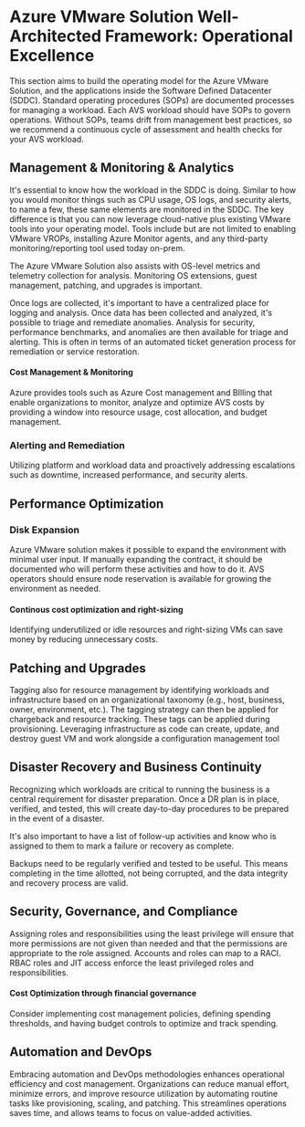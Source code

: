 # Azure VMware Solution Well-Architected Framework: Operational Excellence

This section aims to build the operating model for the Azure VMware Solution, and the applications inside the Software Defined Datacenter (SDDC). Standard operating procedures (SOPs) are documented processes for managing a workload. Each AVS workload should have SOPs to govern operations. Without SOPs, teams drift from management best practices, so we recommend a continuous cycle of assessment and health checks for your AVS workload.

## Management & Monitoring & Analytics

It's essential to know how the workload in the SDDC is doing. Similar to how you would monitor things such as CPU usage, OS logs, and security alerts, to name a few, these same elements are monitored in the SDDC. The key difference is that you can now leverage cloud-native plus existing VMware tools into your operating model. Tools include but are not limited to enabling VMware VROPs, installing Azure Monitor agents, and any third-party monitoring/reporting tool used today on-prem. 


The Azure VMware Solution also assists with OS-level metrics and telemetry collection for analysis. Monitoring OS extensions, guest management, patching, and upgrades is important.

Once logs are collected, it's important to have a centralized place for logging and analysis. Once data has been collected and analyzed, it's possible to triage and remediate anomalies. Analysis for security, performance benchmarks, and anomalies are then available for triage and alerting. This is often in terms of an automated ticket generation process for remediation or service restoration. 

#### Cost Management & Monitoring
Azure provides tools such as Azure Cost management and BIlling that enable organizations to monitor, analyze and optimize AVS costs by providing a window into resource usage, cost allocation, and budget management.

### Alerting and Remediation 
Utilizing platform and workload data and proactively addressing escalations such as downtime, increased performance, and security alerts. 

## Performance Optimization

### Disk Expansion 
Azure VMware solution makes it possible to expand the environment with minimal user input. If manually expanding the contract, it should be documented who will perform these activities and how to do it. AVS operators should ensure node reservation is available for growing the environment as needed. 

#### Continous cost optimization and right-sizing 
Identifying underutilized or idle resources and right-sizing VMs can save money by reducing unnecessary costs.


## Patching and Upgrades

Tagging also for resource management by identifying workloads and infrastructure based on an organizational taxonomy (e.g., host, business, owner, environment, etc.). The tagging strategy can then be applied for chargeback and resource tracking. These tags can be applied during provisioning. Leveraging infrastructure as code can create, update, and destroy guest VM and work alongside a configuration management tool 

## Disaster Recovery and Business Continuity

Recognizing which workloads are critical to running the business is a central requirement for disaster preparation. Once a DR plan is in place, verified, and tested, this will create day-to-day procedures to be prepared in the event of a disaster. 

It's also important to have a list of follow-up activities and know who is assigned to them to mark a failure or recovery as complete. 

Backups need to be regularly verified and tested to be useful. This means completing in the time allotted, not being corrupted, and the data integrity and recovery process are valid. 

## Security, Governance, and Compliance

Assigning roles and responsibilities using the least privilege will ensure that more permissions are not given than needed and that the permissions are appropriate to the role assigned. Accounts and roles can map to a RACI. RBAC roles and JIT access enforce the least privileged roles and responsibilities. 

#### Cost Optimization through financial governance 

Consider implementing cost management policies, defining spending thresholds, and having budget controls to optimize and track spending.

## Automation and DevOps

Embracing automation and DevOps methodologies enhances operational efficiency and cost management. Organizations can reduce manual effort, minimize errors, and improve resource utilization by automating routine tasks like provisioning, scaling, and patching. This streamlines operations saves time, and allows teams to focus on value-added activities.
